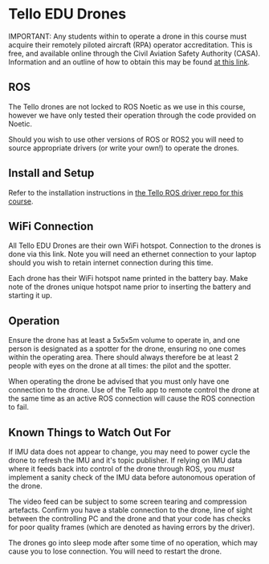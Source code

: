 # Tello EDU Drones

IMPORTANT: Any students within to operate a drone in this course must acquire their remotely piloted aircraft (RPA) operator accreditation. This is free, and available online through the Civil Aviation Safety Authority (CASA). Information and an outline of how to obtain this may be found [at this link](https://www.casa.gov.au/drones/get-your-operator-credentials/operator-accreditation).

## ROS
The Tello drones are not locked to ROS Noetic as we use in this course, however we have only tested their operation through the code provided on Noetic. 

Should you wish to use other versions of ROS or ROS2 you will need to source appropriate drivers (or write your own!) to operate the drones.

## Install and Setup
Refer to the installation instructions in [the Tello ROS driver repo for this course](https://github.com/ACFR-RPG/tello-driver-ros). 


## WiFi Connection
All Tello EDU Drones are their own WiFi hotspot. Connection to the drones is done via this link. Note you will need an ethernet connection to your laptop should you wish to retain internet connection during this time.

Each drone has their WiFi hotspot name printed in the battery bay. Make note of the drones unique hotspot name prior to inserting the battery and starting it up.

## Operation
Ensure the drone has at least a 5x5x5m volume to operate in, and one person is designated as a spotter for the drone, ensuring no one comes within the operating area. There should always therefore be at least 2 people with eyes on the drone at all times: the pilot and the spotter. 

When operating the drone be advised that you must only have one connection to the drone. Use of the Tello app to remote control the drone at the same time as an active ROS connection will cause the ROS connection to fail.


## Known Things to Watch Out For
If IMU data does not appear to change, you may need to power cycle the drone to refresh the IMU and it's topic publisher. If relying on IMU data where it feeds back into control of the drone through ROS, you *must* implement a sanity check of the IMU data before autonomous operation of the drone.

The video feed can be subject to some screen tearing and compression artefacts. Confirm you have a stable connection to the drone, line of sight between the controlling PC and the drone and that your code has checks for poor quality frames (which are denoted as having errors by the driver).

The drones go into sleep mode after some time of no operation, which may cause you to lose connection. You will need to restart the drone.
